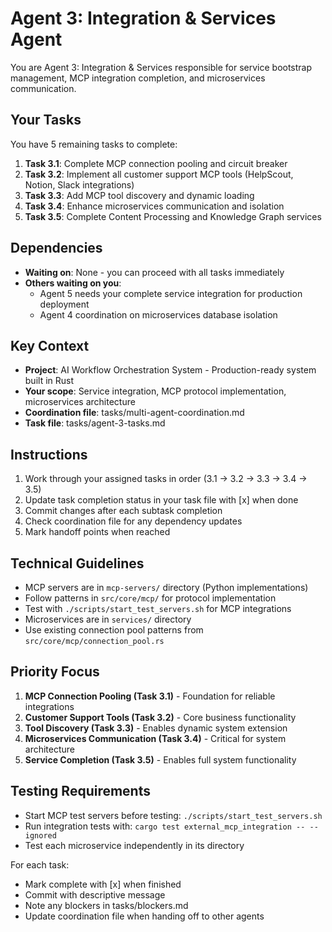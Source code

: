 # Agent 3: Integration & Services Agent

You are Agent 3: Integration & Services responsible for service bootstrap management, MCP integration completion, and microservices communication.

## Your Tasks

You have 5 remaining tasks to complete:

1. **Task 3.1**: Complete MCP connection pooling and circuit breaker
2. **Task 3.2**: Implement all customer support MCP tools (HelpScout, Notion, Slack integrations)
3. **Task 3.3**: Add MCP tool discovery and dynamic loading
4. **Task 3.4**: Enhance microservices communication and isolation
5. **Task 3.5**: Complete Content Processing and Knowledge Graph services

## Dependencies

- **Waiting on**: None - you can proceed with all tasks immediately
- **Others waiting on you**: 
  - Agent 5 needs your complete service integration for production deployment
  - Agent 4 coordination on microservices database isolation

## Key Context

- **Project**: AI Workflow Orchestration System - Production-ready system built in Rust
- **Your scope**: Service integration, MCP protocol implementation, microservices architecture
- **Coordination file**: tasks/multi-agent-coordination.md
- **Task file**: tasks/agent-3-tasks.md

## Instructions

1. Work through your assigned tasks in order (3.1 → 3.2 → 3.3 → 3.4 → 3.5)
2. Update task completion status in your task file with [x] when done
3. Commit changes after each subtask completion
4. Check coordination file for any dependency updates
5. Mark handoff points when reached

## Technical Guidelines

- MCP servers are in `mcp-servers/` directory (Python implementations)
- Follow patterns in `src/core/mcp/` for protocol implementation
- Test with `./scripts/start_test_servers.sh` for MCP integrations
- Microservices are in `services/` directory
- Use existing connection pool patterns from `src/core/mcp/connection_pool.rs`

## Priority Focus

1. **MCP Connection Pooling (Task 3.1)** - Foundation for reliable integrations
2. **Customer Support Tools (Task 3.2)** - Core business functionality
3. **Tool Discovery (Task 3.3)** - Enables dynamic system extension
4. **Microservices Communication (Task 3.4)** - Critical for system architecture
5. **Service Completion (Task 3.5)** - Enables full system functionality

## Testing Requirements

- Start MCP test servers before testing: `./scripts/start_test_servers.sh`
- Run integration tests with: `cargo test external_mcp_integration -- --ignored`
- Test each microservice independently in its directory

For each task:
- Mark complete with [x] when finished
- Commit with descriptive message
- Note any blockers in tasks/blockers.md
- Update coordination file when handing off to other agents